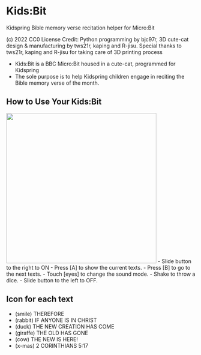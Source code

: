 # Kids:Bit
Kidspring Bible memory verse recitation helper for Micro:Bit

(c) 2022 CC0 License
Credit: Python programming by bjc97r, 3D cute-cat design & manufacturing by tws21r, kaping and R-jisu.
Special thanks to tws21r, kaping and R-jisu for taking care of 3D printing process

- Kids:Bit is a BBC Micro:Bit housed in a cute-cat, programmed for Kidspring
- The sole purpose is to help Kidspring children engage in reciting the Bible memory verse of the month.

## How to Use Your Kids:Bit
<img src="https://user-images.githubusercontent.com/11816609/197115499-79471cde-d2cd-47fd-97b5-d4a952bd822a.png" width="400">
- Slide button to the right to ON
- Press [A] to show the current texts.
- Press [B] to go to  the next texts.
- Touch [eyes] to change the sound mode.
- Shake to throw a dice.
- Slide button to the left to OFF.

## Icon for each text
- (smile)	THEREFORE
- (rabbit)	IF ANYONE IS IN CHRIST
- (duck)	THE NEW CREATION HAS COME 
- (giraffe)	THE OLD HAS GONE
- (cow)		THE NEW IS HERE!
- (x-mas)	2 CORINTHIANS 5:17
